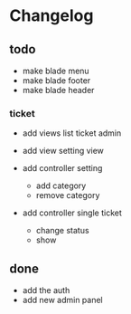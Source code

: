 # Changelog

## todo
- make blade menu  
- make blade footer  
- make blade header  
  
    
### ticket
   - add views list ticket admin
   - add view setting view 
   - add controller setting 
     - add category
     - remove category
       
   - add controller single ticket
     - change status
     - show 
     
   
   

## done
- add the auth 
- add new admin panel 
###
